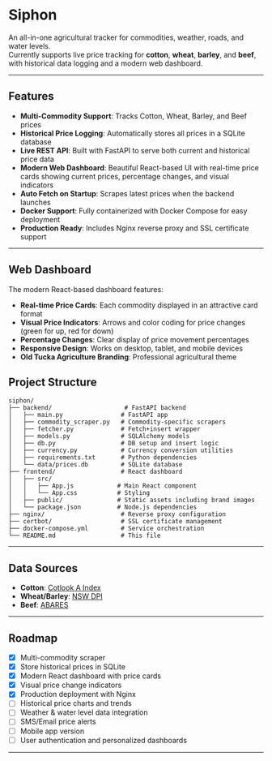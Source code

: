 # Siphon

An all-in-one agricultural tracker for commodities, weather, roads, and water levels.  
Currently supports live price tracking for **cotton**, **wheat**, **barley**, and **beef**, with historical data logging and a modern web dashboard.

---

## Features

- **Multi-Commodity Support**: Tracks Cotton, Wheat, Barley, and Beef prices
- **Historical Price Logging**: Automatically stores all prices in a SQLite database
- **Live REST API**: Built with FastAPI to serve both current and historical price data
- **Modern Web Dashboard**: Beautiful React-based UI with real-time price cards showing current prices, percentage changes, and visual indicators
- **Auto Fetch on Startup**: Scrapes latest prices when the backend launches
- **Docker Support**: Fully containerized with Docker Compose for easy deployment
- **Production Ready**: Includes Nginx reverse proxy and SSL certificate support

---

## Web Dashboard

The modern React-based dashboard features:
- **Real-time Price Cards**: Each commodity displayed in an attractive card format
- **Visual Price Indicators**: Arrows and color coding for price changes (green for up, red for down)
- **Percentage Changes**: Clear display of price movement percentages
- **Responsive Design**: Works on desktop, tablet, and mobile devices
- **Old Tucka Agriculture Branding**: Professional agricultural theme


## Project Structure

```
siphon/
├── backend/                    # FastAPI backend
│   ├── main.py                # FastAPI app
│   ├── commodity_scraper.py   # Commodity-specific scrapers
│   ├── fetcher.py             # Fetch+insert wrapper
│   ├── models.py              # SQLAlchemy models
│   ├── db.py                  # DB setup and insert logic
│   ├── currency.py            # Currency conversion utilities
│   ├── requirements.txt       # Python dependencies
│   └── data/prices.db         # SQLite database
├── frontend/                  # React dashboard
│   ├── src/
│   │   ├── App.js            # Main React component
│   │   └── App.css           # Styling
│   ├── public/               # Static assets including brand images
│   └── package.json          # Node.js dependencies
├── nginx/                     # Reverse proxy configuration
├── certbot/                   # SSL certificate management
├── docker-compose.yml         # Service orchestration
└── README.md                  # This file
```

---

## Data Sources

- **Cotton**: [Cotlook A Index](https://www.cotlook.com)
- **Wheat/Barley**: [NSW DPI](https://www.dpi.nsw.gov.au/agriculture/commodity-report)
- **Beef**: [ABARES](https://www.agriculture.gov.au/abares/data/weekly-commodity-price-update)

---

## Roadmap

- [x] Multi-commodity scraper
- [x] Store historical prices in SQLite
- [x] Modern React dashboard with price cards
- [x] Visual price change indicators
- [x] Production deployment with Nginx
- [ ] Historical price charts and trends
- [ ] Weather & water level data integration
- [ ] SMS/Email price alerts
- [ ] Mobile app version
- [ ] User authentication and personalized dashboards

---

